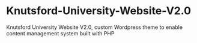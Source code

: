 # Knutsford-University-Website-V2.0
Knutsford University Website V2.0, custom Wordpress theme to enable content management system built with PHP
